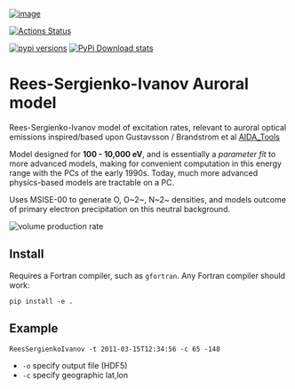 [![image](https://zenodo.org/badge/36744637.svg)](https://zenodo.org/badge/latestdoi/36744637)

[![Actions Status](https://github.com/space-physics/reesaurora/workflows/ci_python/badge.svg)](https://github.com/space-physics/reesaurora/actions)

[![pypi versions](https://img.shields.io/pypi/pyversions/reesaurora.svg)](https://pypi.python.org/pypi/reesaurora)
[![PyPi Download stats](http://pepy.tech/badge/reesaurora)](http://pepy.tech/project/reesaurora)


# Rees-Sergienko-Ivanov Auroral model

Rees-Sergienko-Ivanov model of excitation rates, relevant to auroral
optical emissions inspired/based upon Gustavsson / Brandstrom et al
[AIDA_Tools](https://github.com/scivision/AIDA-tools)

Model designed for **100 - 10,000 eV**, and is essentially a *parameter
fit* to more advanced models, making for convenient computation in this
energy range with the PCs of the early 1990s. Today, much more advanced
physics-based models are tractable on a PC.

Uses MSISE-00 to generate O, O~2~, N~2~ densities, and models outcome of
primary electron precipitation on this neutral background.

![volume production rate](tests/demo.png)


## Install

Requires a Fortran compiler, such as `gfortran`.
Any Fortran compiler should work:

    pip install -e .

## Example

    ReesSergienkoIvanov -t 2011-03-15T12:34:56 -c 65 -148

* `-o` specify output file (HDF5)
* `-c` specify geographic lat,lon

